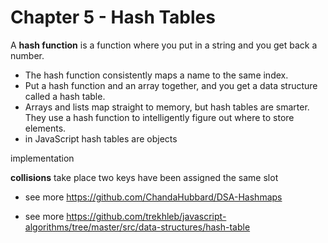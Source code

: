 # Chapter 5 - Hash Tables

A <b>hash function</b> is a function where you put in a string and you get back a number.
- The hash function consistently maps a name to the same index. 
- Put a hash function and an array together, and you get a data structure called a hash table.
- Arrays and lists map straight to memory, but hash tables are smarter. They use a hash function to intelligently figure out where to store elements.
- in JavaScript hash tables are objects

implementation

<b>collisions</b> take place two keys have been assigned the same slot

* see more https://github.com/ChandaHubbard/DSA-Hashmaps

* see more https://github.com/trekhleb/javascript-algorithms/tree/master/src/data-structures/hash-table

